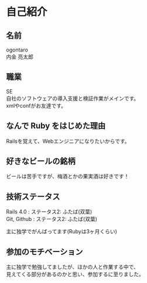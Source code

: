 # 自己紹介

## 名前
ogontaro  
内金 亮太郎

## 職業
SE  
自社のソフトウェアの導入支援と検証作業がメインです。  
xmlやconfがお友達です。

## なんで Ruby をはじめた理由
Railsを覚えて、Webエンジニアになりたいからです。

## 好きなビールの銘柄
ビールは苦手ですが、梅酒とかの果実酒は好きです！

## 技術ステータス
Rails 4.0 : ステータス2: ふたば(双葉)  
Git, Github : ステータス2: ふたば(双葉) 
  
主に独学でがんばってます(Rubyは3ヶ月くらい)

## 参加のモチベーション
主に独学で勉強してましたが、ほかの人と作業する中で、  
見えてくる部分があるのかと思い、参加するに至りました。